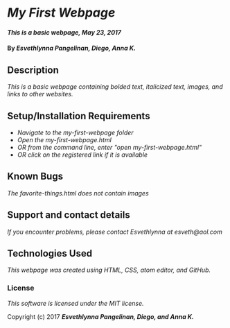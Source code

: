 # _My First Webpage_

#### _This is a basic webpage, May 23, 2017_

#### By _**Esvethlynna Pangelinan, Diego, Anna K.**_

## Description

_This is a basic webpage containing bolded text, italicized text, images, and links to other websites._

## Setup/Installation Requirements

* _Navigate to the my-first-webpage folder_
* _Open the my-first-webpage.html_
* _OR from the command line, enter "open my-first-webpage.html"_
* _OR click on the registered link if it is available_


## Known Bugs

_The favorite-things.html does not contain images_

## Support and contact details

_If you encounter problems, please contact Esvethlynna at esveth@aol.com_

## Technologies Used

_This webpage was created using HTML, CSS, atom editor, and GitHub._

### License

*This software is licensed under the MIT license.*

Copyright (c) 2017 **_Esvethlynna Pangelinan, Diego, and Anna K._**
